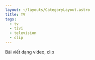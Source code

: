 ```yaml
---
layout: ~/layouts/CategoryLayout.astro
title: TV
tags:
  - tv
  - tivi
  - television
  - clip
---
```

B﻿ài viết dạng video, clip